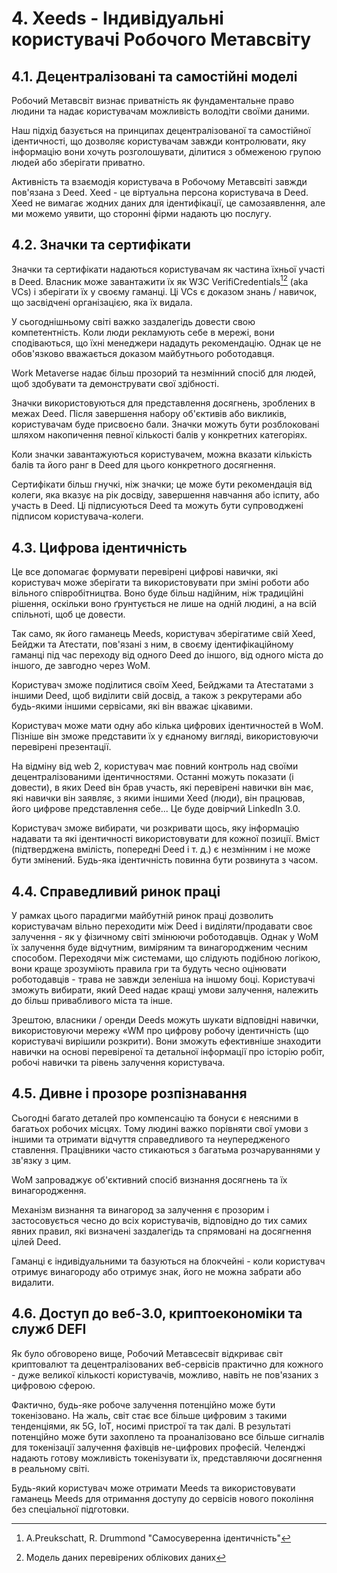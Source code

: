 # 4. Xeeds - Індивідуальні користувачі Робочого Метавсвіту

## 4.1. Децентралізовані та самостійні моделі

Робочий Метавсвіт визнає приватність як фундаментальне право людини та надає користувачам можливість володіти своїми даними.

Наш підхід базується на принципах децентралізованої та самостійної ідентичності, що дозволяє користувачам завжди контролювати, яку інформацію вони хочуть розголошувати, ділитися з обмеженою групою людей або зберігати приватно.

Активність та взаємодія користувача в Робочому Метавсвіті завжди пов'язана з Deed. Xeed - це віртуальна персона користувача в Deed. Xeed не вимагає жодних даних для ідентифікації, це самозаявлення, але ми можемо уявити, що сторонні фірми надають цю послугу.

## 4.2. Значки та сертифікати

Значки та сертифікати надаються користувачам як частина їхньої участі в Deed. Власник може завантажити їх як W3C VerifiCredentials[^7][^8] (aka VCs) і зберігати їх у своєму гаманці. Ці VCs є доказом знань / навичок, що засвідчені організацією, яка їх видала.

У сьогоднішньому світі важко заздалегідь довести свою компетентність. Коли люди рекламують себе в мережі, вони сподіваються, що їхні менеджери нададуть рекомендацію. Однак це не обов'язково вважається доказом майбутнього роботодавця.

Work Metaverse надає більш прозорий та незмінний спосіб для людей, щоб здобувати та демонструвати свої здібності.

Значки використовуються для представлення досягнень, зроблених в межах Deed. Після завершення набору об'єктивів або викликів, користувачам буде присвоєно бали. Значки можуть бути розблоковані шляхом накопичення певної кількості балів у конкретних категоріях.

Коли значки завантажуються користувачем, можна вказати кількість балів та його ранг в Deed для цього конкретного досягнення.

Сертифікати більш гнучкі, ніж значки; це може бути рекомендація від колеги, яка вказує на рік досвіду, завершення навчання або іспиту, або участь в Deed. Ці підписуються Deed та можуть бути супроводжені підписом користувача-колеги.

## 4.3. Цифрова ідентичність

Це все допомагає формувати перевірені цифрові навички, які користувач може зберігати та використовувати при зміні роботи або вільного співробітництва. Воно буде більш надійним, ніж традиційні рішення, оскільки воно ґрунтується не лише на одній людині, а на всій спільноті, щоб це довести.

Так само, як його гаманець Meeds, користувач зберігатиме свій Xeed, Бейджи та Атестати, пов'язані з ним, в своєму ідентифікаційному гаманці під час переходу від одного Deed до іншого, від одного міста до іншого, де завгодно через WoM.

Користувач зможе поділитися своїм Xeed, Бейджами та Атестатами з іншими Deed, щоб виділити свій досвід, а також з рекрутерами або будь-якими іншими сервісами, які він вважає цікавими.

Користувач може мати одну або кілька цифрових ідентичностей в WoM. Пізніше він зможе представити їх у єднаному вигляді, використовуючи перевірені презентації.

На відміну від web 2, користувач має повний контроль над своїми децентралізованими ідентичностями. Останні можуть показати (і довести), в яких Deed він брав участь, які перевірені навички він має, які навички він заявляє, з якими іншими Xeed (люди), він працював, його цифрове представлення себе... Це буде довірчий LinkedIn 3.0.

Користувач зможе вибирати, чи розкривати щось, яку інформацію надавати та які ідентичності використовувати для кожної позиції. Вміст (підтверджена вмілість, попередні Deed і т. д.) є незмінним і не може бути змінений. Будь-яка ідентичність повинна бути розвинута з часом.

## 4.4. Справедливий ринок праці

У рамках цього парадигми майбутній ринок праці дозволить користувачам вільно переходити між Deed і виділяти/продавати своє залучення - як у фізичному світі змінюючи роботодавців. Однак у WoM їх залучення буде відчутним, виміряним та винагородженим чесним способом. Переходячи між системами, що слідують подібною логікою, вони краще зрозуміють правила гри та будуть чесно оцінювати роботодавців - трава не завжди зеленіша на іншому боці. Користувачі зможуть вибирати, який Deed надає кращі умови залучення, належить до більш привабливого міста та інше.

Зрештою, власники / оренди Deeds можуть шукати відповідні навички, використовуючи мережу «WM про цифрову робочу ідентичність (що користувачі вирішили розкрити). Вони зможуть ефективніше знаходити навички на основі перевіреної та детальної інформації про історію робіт, робочі навички та рівень залучення користувача.

## 4.5. Дивне і прозоре розпізнавання

Сьогодні багато деталей про компенсацію та бонуси є неясними в багатьох робочих місцях. Тому людині важко порівняти свої умови з іншими та отримати відчуття справедливого та неупередженого ставлення. Працівники часто стикаються з багатьма розчаруваннями у зв'язку з цим.

WoM запроваджує об'єктивний спосіб визнання досягнень та їх винагородження.

Механізм визнання та винагород за залучення є прозорим і застосовується чесно до всіх користувачів, відповідно до тих самих явних правил, які визначені заздалегідь та спрямовані на досягнення цілей Deed.

Гаманці є індивідуальними та базуються на блокчейні - коли користувач отримує винагороду або отримує знак, його не можна забрати або видалити.

## 4.6. Доступ до веб-3.0, криптоекономіки та служб DEFI

Як було обговорено вище, Робочий Метавсесвіт відкриває світ криптовалют та децентралізованих веб-сервісів практично для кожного - дуже великої кількості користувачів, можливо, навіть не пов'язаних з цифровою сферою.

Фактично, будь-яке робоче залучення потенційно може бути токенізовано. На жаль, світ стає все більше цифровим з такими тенденціями, як 5G, IoT, носимі пристрої та так далі. В результаті потенційно може бути захоплено та проаналізовано все більше сигналів для токенізації залучення фахівців не-цифрових професій. Челенджі надають готову можливість токенізувати їх, представляючи досягнення в реальному світі.

Будь-який користувач може отримати Meeds та використовувати гаманець Meeds для отримання доступу до сервісів нового покоління без спеціальної підготовки.

[^7]: A.Preukschatt, R. Drummond "Самосуверенна ідентичність"
[^8]: Модель даних перевірених облікових даних
